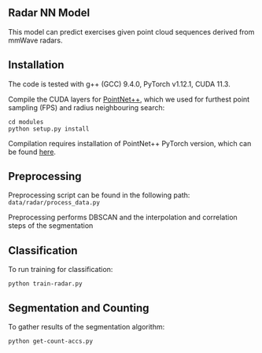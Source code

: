 ## Radar NN Model

This model can predict exercises given point cloud sequences derived from mmWave radars.

## Installation

The code is tested with g++ (GCC) 9.4.0, PyTorch v1.12.1, CUDA 11.3.

Compile the CUDA layers for [PointNet++](http://arxiv.org/abs/1706.02413), which we used for furthest point sampling (FPS) and radius neighbouring search:
```
cd modules
python setup.py install
```

Compilation requires installation of PointNet++ PyTorch version, which can be found [here](https://github.com/erikwijmans/Pointnet2_PyTorch).

## Preprocessing

Preprocessing script can be found in the following path: ``data/radar/process_data.py``

Preprocessing performs DBSCAN and the interpolation and correlation steps of the segmentation

## Classification

To run training for classification:
```
python train-radar.py
```

## Segmentation and Counting

To gather results of the segmentation algorithm:
```
python get-count-accs.py
```